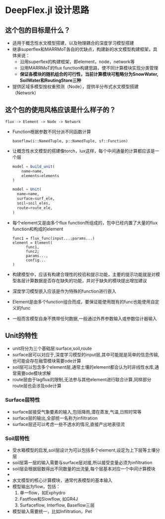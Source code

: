 # DeepFlex.jl 设计思路

## 这个包的目标是什么？

- 适用于概念性水文模型搭建，以及物理耦合的深度学习模型搭建
- 继承superflex和MARRMoT各自的优缺点，构建新的水文模型构建框架，具体来说：
  - 沿用superflex的构建框架，即element，node，network等
  - 沿用MARRMoT的flux function构建思路，使不同计算模块实现分类管理
  - **保证各模块的随机组合的可行性，当前计算模块可粗略分为SnowWater, SoilWater和RoutingStore三种**
- 提供区域多模型按权重预测（Node），提供半分布式水文模型搭建（Network）

## 这个包的使用风格应该是什么样子的？

`flux -> Element -> Node -> Network`

- Function根据参数不同分派不同函数计算

  ```
  baseflow(i::NamedTuple, p::NamedTuple, sf::Function)
  ```
- 让概念性水文模型的搭建像torch，lux这样，每个中间通量的计算都应该是一个层

  ```julia
  model = build_unit(
      name=name,
      elements=elements
  )

  model = Unit(
    name=name,
    surface=surf_ele,
    soil=soil_eles,
    route=route_ele,
  )
  ```
- 每个element又是由多个flux function所组成的，包中已经内置了大量的flux function和构成的element

  ```
  func1 = flux_func(input...;params...)
  element = Element(
  		func1,
  		func2;
  		params...,
  		config...
  )
  ```
- 构建模型中，应该有构建合理性的校验和提示功能，主要的提示功能就是对模型各层计算数据是否存在缺失的功能，并对于缺失的模块提出增加建议
- 深度学习模型嵌入应该是作为特殊的function进行嵌入
- Element是由多个function组合而成，要保证能使用既有的func也能使用自定义的func
- 一般而言模型自身不携带任何数据,一般通过外界参数输入或参数估计器输入

## Unit的特性

- unit将分为三个基础层:surface,soil,route
- surface层可以对应于,深度学习模型的input层,其中可能就是简单的信息传输,也可能会存在融雪模块需要ode计算
- soil层可以包含多个element层,通常土壤的element都会认为时非线性水库,通常需要ode模块求解
- route层由于lagflux的限制,无法参与其他element进行联合计算,同样部分route层也会涉及ode计算

### Surface层特性

- surface层接受气象要素的输入,包括降雨,潜在蒸发,气温,日照时常等
- surface层的输出,全部统一名称为infiltration
- surface层还可以考虑一些不透水的情况,直接产出地表径流

### Soil层特性

- 受水箱模型的启发,soil层设计为可以包括多个element,设定为上下层等土壤分层
- soil层第一层的输入需要与surface层对接,所以接受变量必须为infiltration
- soil层会根据层数得出不同数量的出流量,每个层基本对应一个中间计算模块
- 
- 水文模型的核心计算模块，通常代表模型的基本输入
- 模型输出为flow，包括：
  1. 单一flow，如Exphydro
  2. Fastflow和Slowflow, 如GR4J
  3. Surfaceflow, Interflow, Baseflow三层
- 模型输入需要统一，比如Infiltration，Pet

